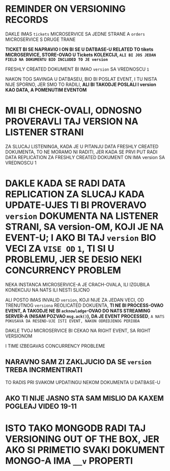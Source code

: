 # REMINDER ON VERSIONING RECORDS

DAKLE IMAS `tickets` MICROSERVICE SA JEDNE STRANE A `orders` MICROSERVICE S DRUGE TRANE

**TICKET BI SE NAPRAVIO I ON BI SE U DATBASE-U RELATED TO tikets MICROSERVICE, STORE-OVAO U Tickets KOLEKCIJI, `ALI BI JOS JEDAN FIELD NA DOKUMENTU BIO INCLUDED TO JE version`**

FRESHLY CREATED DOKUMENT BI IMAO `version` SA VREDNOSCU `1`

NAKON TOG SAVINGA U DATBASEU, BIO BI POSLAT EVENT, I TU NISTA NIJE SPORNO, JER SMO TO RADILI, **ALI BI TAKODJE POSLALI I version KAO DATA, A POMENUTIM EVENTOM**

# MI BI CHECK-OVALI, ODNOSNO PROVERAVLI TAJ VERSION NA LISTENER STRANI

ZA SLUCAJ LISTENINGA, KADA JE U PITANJU DATA FRESHLY CREATED DOKUMENTA, TO NE MORAMO NI RADITI, JER KADA SE PRVI PUT RADI DATA REPLICATION ZA FRESHLY CREATED DOKUMENT ON IMA version SA VREDNOSCU 1

# DAKLE KADA SE RADI DATA REPLICATION ZA SLUCAJ KADA UPDATE-UJES TI BI PROVERAVO `version` DOKUMENTA NA LISTENER STRANI, SA version-OM, KOJI JE NA EVENT-U; I AKO BI TAJ `version` BIO VECI ZA `VISE OD` `1`, TI SI U PROBLEMU, JER SE DESIO NEKI CONCURRENCY PROBLEM

NEKA INSTANCA MICROSERVICE-A JE CRACH-OVALA, ILI IZGUBILA KONEKCIJU NA NATS ILI NESTI SLICNO

ALI POSTO IMAS INVALID `version`, KOJI NIJE ZA JEDAN VECI, OD TRENUTNOG `versiona` REOLICATED DOKUENTA, **TI NE BI PROCESS-OVAO EVENT, A TAKODJE NE BI `acknowladge`-OVAO DO NATS STREAMING SERVER-A (NISAM POZVAO `msg.ack()`), DA JE EVENT PROCESSED**, `A NATS POKUSAVA DA RESEND-UJE ISTI EVENT, NAKON ODREDJENOG PERIODA`

DAKLE TVOJ MICROSERVICE BI CEKAO NA RIGHT EVENT, SA RIGHT VERSIONOM

I TIME IZBEGAVAS CONCURRENCY PROBLEME

## NARAVNO SAM ZI ZAKLJUCIO DA SE `version` TREBA INCRMENTIRATI

TO RADIS PRI SVAKOM UPDATINGU NEKOM DOKUMENTA U DATBASE-U

## AKO TI NIJE JASNO STA SAM MISLIO DA KAXEM POGLEAJ VIDEO 19-11

# ISTO TAKO MONGODB RADI TAJ VERSIONING OUT OF THE BOX, JER AKO SI PRIMETIO SVAKI DOKUMENT MONGO-A IMA `__v` PROPERTI

